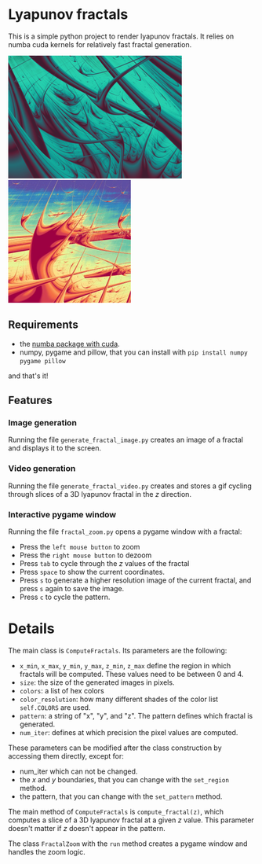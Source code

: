 # Lyapunov fractals
This is a simple python project to render lyapunov fractals. It relies on numba cuda kernels for relatively fast fractal generation.

![Alt text](./outputs/lyapunov_yyxxyyyyyzz.png?raw=true)
![Alt text](./outputs/lyapunov_xyyyxyxyy.png?raw=true)

## Requirements

- the [numba package with cuda](https://numba.pydata.org/numba-doc/latest/cuda/overview.html#requirements).
- numpy, pygame and pillow, that you can install with `pip install numpy pygame pillow`

and that's it!

## Features
### Image generation
Running the file `generate_fractal_image.py` creates an image of a fractal and displays it to the screen.
### Video generation
Running the file `generate_fractal_video.py` creates and stores a gif cycling through slices of a 3D lyapunov fractal in the $z$ direction.
### Interactive pygame window
Running the file `fractal_zoom.py` opens a pygame window with a fractal:
- Press the `left mouse button` to zoom
- Press the `right mouse button` to dezoom
- Press `tab` to cycle through the $z$ values of the fractal
- Press `space` to show the current coordinates.
- Press `s` to generate a higher resolution image of the current fractal, and press `s` again to save the image.
- Press `c` to cycle the pattern.

# Details
The main class is `ComputeFractals`. Its parameters are the following:
- `x_min`, `x_max`, `y_min`, `y_max`, `z_min`, `z_max` define the region in which fractals will be computed. These values need to be between 0 and 4.
- `size`: the size of the generated images in pixels.
- `colors`: a list of hex colors
- `color_resolution`: how many different shades of the color list `self.COLORS` are used.
- `pattern`: a string of "x", "y", and "z". The pattern defines which fractal is generated.
- `num_iter`: defines at which precision the pixel values are computed.

These parameters can be modified after the class construction by accessing them directly, except for:
- num_iter which can not be changed.
- the $x$ and $y$ boundaries, that you can change with the `set_region` method.
- the pattern, that you can change with the `set_pattern` method.

The main method of `ComputeFractals` is `compute_fractal(z)`, which computes
a slice of a 3D lyapunov fractal at a given $z$ value. This parameter doesn't matter if $z$ doesn't appear in the pattern.

The class `FractalZoom` with the `run` method creates a pygame window and handles the zoom logic.